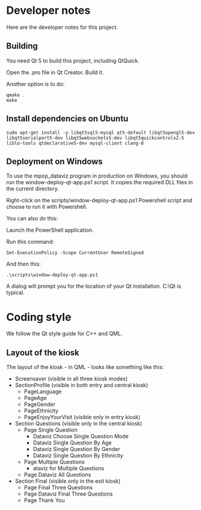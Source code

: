 # Developer notes

Here are the developer notes for this project.

## Building

You need Qt 5 to build this project, including QtQuick.

Open the .pro file in Qt Creator. Build it.

Another option is to do:

```
qmake .
make
```

## Install dependencies on Ubuntu

```
sudo apt-get install -y libqt5sql5-mysql qt5-default libqt5opengl5-dev libqt5serialport5-dev libqt5websockets5-dev libqt5quickcontrols2-5 liblo-tools qtdeclarative5-dev mysql-client clang-8
```


## Deployment on Windows

To use the mpop_dataviz program in production on Windows, you should run the 
window-deploy-qt-app.ps1 script. It copies the required DLL files in the current directory.

Right-click on the scripts/window-deploy-qt-app.ps1 Powershell script and choose to run it with Powershell.

You can also do this:

Launch the PowerShell application.

Run this command:

```
Set-ExecutionPolicy -Scope CurrentUser RemoteSigned
```

And then this:

```
.\scripts\window-deploy-qt-app.ps1
```

A dialog will prompt you for the location of your Qt installation. C:\Qt is typical.


# Coding style

We follow the Qt style guide for C++ and QML.

## Layout of the kiosk

The layout of the kiosk - in QML - looks like something like this:

- Screensaver (visible in all three kiosk modes)
- SectionProfile (visible in both entry and central kiosk)
  - PageLanguage
  - PageAge
  - PageGender
  - PageEthnicity
  - PageEnjoyYourVisit (visible only in entry kiosk)
- Section Questions (visible only in the central kiosk)
  - Page Single Question
    - Dataviz Choose Single Question Mode
    - Dataviz Single Question By Age
    - Dataviz Single Question By Gender
    - Dataviz Single Question By Ethnicity
  - Page Multiple Questions
    - ataviz for Multiple Questions
  - Page Dataviz All Questions
- Section Final (visible only in the exit kiosk)
  - Page Final Three Questions
  - Page Dataviz Final Three Questions
  - Page Thank You

